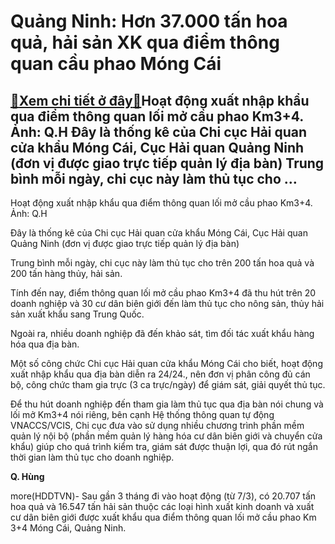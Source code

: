 Quảng Ninh: Hơn 37.000 tấn hoa quả, hải sản XK qua điểm thông quan cầu phao Móng Cái
====================================================================================

[:gift:Xem chi tiết ở đây:gift:](https://hddtvn.com/quang-ninh-hon-37-000-tan-hoa-qua-hai-san-xk-qua-diem-thong-quan-cau-phao-mong-cai/)Hoạt động xuất nhập khẩu qua điểm thông quan lối mở cầu phao Km3+4. Ảnh: Q.H Đây là thống kê của Chi cục Hải quan cửa khẩu Móng Cái, Cục Hải quan Quảng Ninh (đơn vị được giao trực tiếp quản lý địa bàn) Trung bình mỗi ngày, chi cục này làm thủ tục cho …
------------------------------------------------------------------------------------------------------------------------------------------------------------------------------------------------------------------------------------------------------------







 






 Hoạt động xuất nhập khẩu qua điểm thông quan lối mở cầu phao Km3+4. Ảnh: Q.H 


Đây là thống kê của Chi cục Hải quan cửa khẩu Móng Cái, Cục Hải quan Quảng Ninh (đơn vị được giao trực tiếp quản lý địa bàn)


 Trung bình mỗi ngày, chi cục này làm thủ tục cho trên 200 tấn hoa quả và 200 tấn hàng thủy, hải sản.


 Tính đến nay, điểm thông quan lối mở cầu phao Km3+4 đã thu hút trên 20 doanh nghiệp và 30 cư dân biên giới đến làm thủ tục cho nông sản, thủy hải sản xuất khẩu sang Trung Quốc. 


 Ngoài ra, nhiều doanh nghiệp đã đến khảo sát, tìm đối tác xuất khẩu hàng hóa qua địa bàn.




Một số công chức Chi cục Hải quan cửa khẩu Móng Cái cho biết, hoạt động xuất nhập khẩu qua địa bàn diễn ra 24/24., nên đơn vị phân công đủ cán bộ, công chức tham gia trực (3 ca trực/ngày) để giám sát, giải quyết thủ tục. 


 Để thu hút doanh nghiệp đến tham gia làm thủ tục qua địa bàn nói chung và lối mở Km3+4 nói riêng, bên cạnh Hệ thống thông quan tự động VNACCS/VCIS, Chi cục đưa vào sử dụng nhiều chương trình phần mềm quản lý nội bộ (phần mềm quản lý hàng hóa cư dân biên giới và chuyển cửa khẩu) giúp cho quá trình kiểm tra, giám sát được thuận lợi, qua đó rút ngắn thời gian làm thủ tục cho doanh nghiệp.




**Q. Hùng**



more(HDDTVN)- Sau gần 3 tháng đi vào hoạt động (từ 7/3), có 20.707 tấn hoa quả và 16.547 tấn hải sản thuộc các loại hình xuất kinh doanh và xuất cư dân biên giới được xuất khẩu qua điểm thông quan lối mở cầu phao Km 3+4 Móng Cái, Quảng Ninh.

